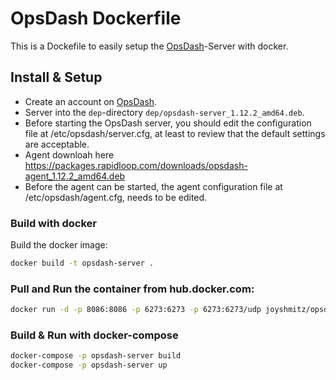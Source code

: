 # OpsDash Dockerfile

This is a Dockefile to easily setup the [OpsDash](https://www.opsdash.com)-Server with docker.

## Install & Setup

- Create an account on [OpsDash](https://www.opsdash.com).
- Server into the `dep`-directory `dep/opsdash-server_1.12.2_amd64.deb`.
- Before starting the OpsDash server, you should edit the configuration file at /etc/opsdash/server.cfg, at least to review that the default settings are acceptable.
- Agent downloah here https://packages.rapidloop.com/downloads/opsdash-agent_1.12.2_amd64.deb
- Before the agent can be started, the agent configuration file at /etc/opsdash/agent.cfg, needs to be edited.

### Build with docker

Build the docker image:

```bash
docker build -t opsdash-server .
```

### Pull and Run the container from hub.docker.com:

```bash
docker run -d -p 8086:8086 -p 6273:6273 -p 6273:6273/udp joyshmitz/opsdash-server:latest
```

### Build & Run with docker-compose

```bash
docker-compose -p opsdash-server build
docker-compose -p opsdash-server up
```
